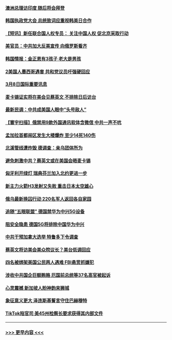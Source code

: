 #### [澳洲总理访印度 随后将会拜登](../pages/prog202/a103664838.md?t=03090643) 
#### [韩国执政党大会 总统致词应重视韩美日合作](../pages/prog202/a103664839.md?t=03090643) 
#### [【短讯】新任联合国人权专员： 关注中国人权 促北京采取行动](../pages/prog202/a103664830.md?t=03090643) 
#### [美官员：中共加大反美宣传 向俄罗斯看齐](../pages/prog202/a103664559.md?t=03090643) 
#### [韩国情报：金正恩有3孩子 老大是男孩](../pages/prog202/a103664555.md?t=03090643) 
#### [2美国人墨西哥遇害 共和党议员吁强硬回应](../pages/prog202/a103664552.md?t=03090643) 
#### [3月8日国际重要讯息](../pages/prog202/a103664569.md?t=03090643) 
#### [麦卡锡证实将在美会见蔡英文 不排除日后访台](../pages/prog202/a103664568.md?t=03090643) 
#### [最新民调：中共成美国人眼中“头号敌人”](../pages/prog202/a103664484.md?t=03090643) 
#### [【寰宇扫描】俄禁用9款外国通讯软体含微信 中共一声不吭](../pages/prog202/a103664374.md?t=03090643) 
#### [孟加拉首都闹区发生大楼爆炸 至少14死140伤](../pages/prog202/a103664350.md?t=03090643) 
#### [北溪管线遭炸毁 德调查：亲乌团体所为](../pages/prog202/a103664341.md?t=03090643) 
#### [避免刺激中共？蔡英文或在美国会晤麦卡锡](../pages/prog202/a103664235.md?t=03090643) 
#### [匈牙利开绿灯 瑞典芬兰加入北约更进一步](../pages/prog202/a103664233.md?t=03090643) 
#### [新主力火箭H3发射又失败 重击日本太空雄心](../pages/prog202/a103664234.md?t=03090643) 
#### [俄乌最新换囚行动 220名军人返回各自家园](../pages/prog202/a103664232.md?t=03090643) 
#### [追随“五眼联盟” 德国禁华为中兴5G设备](../pages/prog202/a103664231.md?t=03090643) 
#### [阻安全隐患 德国5G将排除中国华为中兴](../pages/prog202/a103664043.md?t=03090643) 
#### [中共干预加拿大选举 特鲁多下令调查](../pages/prog202/a103664042.md?t=03090643) 
#### [蔡英文将访美会美众院议长？美台低调回应](../pages/prog202/a103664044.md?t=03090643) 
#### [四名被绑架美国公民两人遇难 FBI悬赏抓嫌犯](../pages/prog202/a103664046.md?t=03090643) 
#### [涉收中共国企巨额贿赂 厄国前总统等37名高官被起诉](../pages/prog202/a103664001.md?t=03090643) 
#### [心灵震撼 新加坡人盼神韵来狮城](../pages/prog202/a103663981.md?t=03090643) 
#### [象征意义更大 泽连斯基誓言守住巴赫穆特](../pages/prog202/a103663831.md?t=03090643) 
#### [TikTok陷官司 美45州检察长要求获得其内部文件](../pages/prog202/a103663834.md?t=03090643) 

----
#### [ >>> 更早内容 <<< ](../indexes/prog202-earlier.md)
